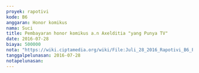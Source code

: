 ```yaml
---
proyek: rapotivi
kode: B6
anggaran: Honor komikus
nama: Suci
title: Pembayaran honor komikus a.n Axelditia "yang Punya TV"
date: 2016-07-28
biaya: 500000
nota: "https://wiki.ciptamedia.org/wiki/File:Juli_28_2016_Rapotivi_B6_Pembayaran_honor_komikus_a.n_Axelditia_3.jpg"
tanggalpelunasan: 2016-07-28
notapelunasan:
---
```

